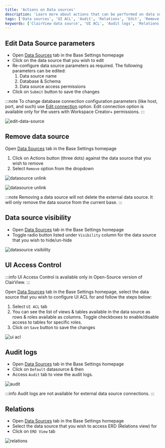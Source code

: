 ```yaml
---
title: 'Actions on Data sources'
description: 'Learn more about actions that can be performed on data sources in ClairView.'
tags: ['Data sources', 'UI ACL', 'Audit', 'Relations', 'Edit', 'Remove', 'Visibility']
keywords: ['ClairView data source', 'UI ACL', 'Audit logs', 'Relations', 'Edit', 'Unlink', 'Visibility']
---
```


## Edit Data Source parameters
- Open [Data Sources](010.data-source-overview.md#accessing-data-sources) tab in the Base Settings homepage
- Click on the data source that you wish to edit
- Re-configure data source parameters as required. The following parameters can be edited:
    1. Data source name
    2. Database & Schema
    3. Data source access permissions
- Click on `Submit` button to save the changes

:::note
To change database connection configuration parameters (like host, port, and such) use [Edit connection](/integrations/actions-on-connection#edit) option. Edit connection option is available only for the users with Workspace Creator+ permissions.
:::

![edit-data-source](/img/v2/data-source/data-source-edit.png)

## Remove data source

Open [Data Sources](010.data-source-overview.md#accessing-data-sources) tab in the Base Settings homepage
1. Click on Actions button (three dots) against the data source that you wish to remove
2. Select `Remove` option from the dropdown

![datasource unlink](/img/v2/data-source/data-source-remove.png)  
  
![datasource unlink](/img/v2/data-source/data-source-remove-2.png)

:::note
Removing a data source will not delete the external data source. It will only remove the data source from the current base.
:::


## Data source visibility

- Open [Data Sources](010.data-source-overview.md#accessing-data-sources) tab in the Base Settings homepage
- Toggle radio button listed under `Visibility` column for the data source that you wish to hide/un-hide

![datasource visibility](/img/v2/data-source/data-source-visibility.png)


## UI Access Control

:::info
UI Access Control is available only in Open-Source version of ClairView.
:::

Open [Data Sources](010.data-source-overview.md#accessing-data-sources) tab in the Base Settings homepage, select the data source that you wish to configure UI ACL for and follow the steps below:
1. Select `UI ACL` tab
2. You can see the list of views & tables available in the data source as rows & roles available as columns. Toggle checkboxes to enable/disable access to tables for specific roles.
3. Click on `Save` button to save the changes

![ui acl](/img/v2/data-source/data-source-uiacl.png)


## Audit logs

- Open [Data Sources](010.data-source-overview.md#accessing-data-sources) tab in the Base Settings homepage
- Click on `Default` datasource & then 
- Access `Audit` tab to view the audit logs.

![audit](/img/v2/data-source/data-source-audit.png)

:::info
Audit logs are not available for external data source connections.
:::

## Relations
- Open [Data Sources](010.data-source-overview.md#accessing-data-sources) tab in the Base Settings homepage
- Select the data source that you wish to access ERD (Relations view) for
- Click on `ERD View` tab

![relations](/img/v2/data-source/data-source-erd.png)

[//]: # (### Junction table names within Relations)

[//]: # ()
[//]: # (- Enable `Show M2M Tables` within `Project Settings` menu)

[//]: # (- Double-click on `Show Fields` to see additional checkboxes get enabled.)

[//]: # (    - Enabling which you should be able to see junction tables and their table names.)

[//]: # ()
[//]: # (![image]&#40;/img/v2/data-source/junction-table.png&#41;)

